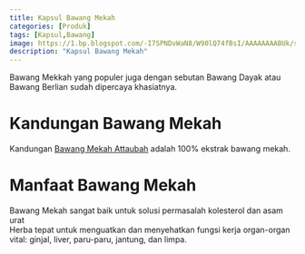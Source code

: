```yaml
---
title: Kapsul Bawang Mekah
categories: [Produk]
tags: [Kapsul,Bawang]
image: https://1.bp.blogspot.com/-I7SPNDvWaN8/W90lQ74fBsI/AAAAAAAABUk/sg8GWEk4IUEkjG8sHUeUi1UZDuiBPnoegCKgBGAs/s1600/produk-bawangmekah.png
description: "Kapsul Bawang Mekah"
---
```


<div>Bawang Mekkah yang populer juga dengan sebutan Bawang Dayak atau Bawang Berlian sudah dipercaya khasiatnya.</div>

<h1>Kandungan Bawang Mekah</h1>

<div>Kandungan <a href="/posts/kapsul-bawang-mekah-0kl" title="Bawang Mekah Attaubah">Bawang Mekah Attaubah</a> adalah 100% ekstrak bawang mekah.</div>

<h1>Manfaat Bawang Mekah</h1>

<div>Bawang Mekah sangat baik untuk solusi permasalah kolesterol dan asam urat</div>

<div>Herba tepat untuk menguatkan dan menyehatkan fungsi kerja organ-organ vital: ginjal, liver, paru-paru, jantung, dan limpa.</div>